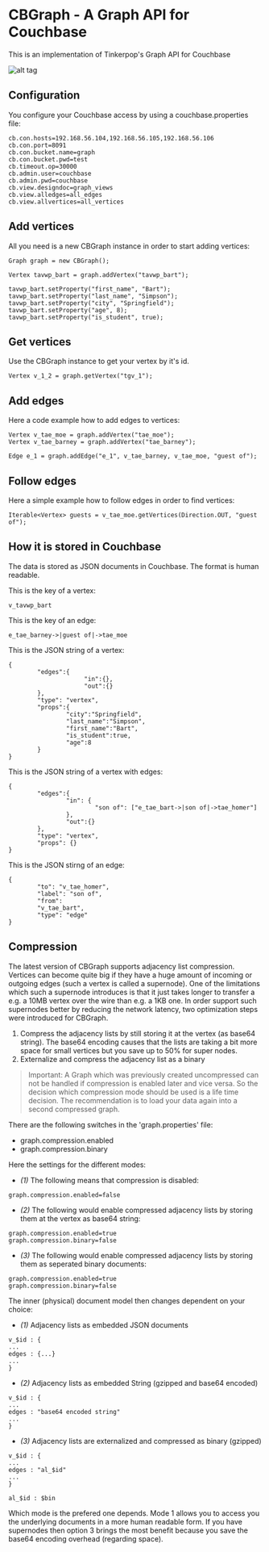# CBGraph - A Graph API for Couchbase

This is an implementation of Tinkerpop's Graph API for Couchbase

![alt tag](https://raw.github.com/dmaier-couchbase/cb-graph-viz/master/screenshot.png)


## Configuration

You configure your Couchbase access by using a couchbase.properties file:

```
cb.con.hosts=192.168.56.104,192.168.56.105,192.168.56.106
cb.con.port=8091
cb.con.bucket.name=graph
cb.con.bucket.pwd=test
cb.timeout.op=30000
cb.admin.user=couchbase
cb.admin.pwd=couchbase
cb.view.designdoc=graph_views
cb.view.alledges=all_edges
cb.view.allvertices=all_vertices
```

## Add vertices

All you need is a new CBGraph instance in order to start adding vertices:

```
Graph graph = new CBGraph();

Vertex tavwp_bart = graph.addVertex("tavwp_bart");
        
tavwp_bart.setProperty("first_name", "Bart");
tavwp_bart.setProperty("last_name", "Simpson");
tavwp_bart.setProperty("city", "Springfield");
tavwp_bart.setProperty("age", 8);
tavwp_bart.setProperty("is_student", true);
```

## Get vertices

Use the CBGraph instance to get your vertex by it's id.

```
Vertex v_1_2 = graph.getVertex("tgv_1");
```

## Add edges

Here a code example how to add edges to vertices:

```
Vertex v_tae_moe = graph.addVertex("tae_moe");
Vertex v_tae_barney = graph.addVertex("tae_barney");
         
Edge e_1 = graph.addEdge("e_1", v_tae_barney, v_tae_moe, "guest of");
```
## Follow edges

Here a simple example how to follow edges in order to find vertices:

```
Iterable<Vertex> guests = v_tae_moe.getVertices(Direction.OUT, "guest of");
```


## How it is stored in Couchbase

The data is stored as JSON documents in Couchbase. The format is human readable.

This is the key of a vertex:

```
v_tavwp_bart
```

This is the key of an edge:

```
e_tae_barney->|guest of|->tae_moe
```

This is the JSON string of a vertex:

```
{
        "edges":{
                     "in":{},
                     "out":{}
        },
        "type": "vertex",
        "props":{
                "city":"Springfield",
                "last_name":"Simpson",
                "first_name":"Bart",
                "is_student":true,
                "age":8
        }
}
```

This is the JSON string of a vertex with edges:

```
{
        "edges":{
                "in": {
                        "son of": ["e_tae_bart->|son of|->tae_homer"]
                },
                "out":{}
        },
        "type": "vertex",
        "props": {}
}
```

This is the JSON stirng of an edge:

```
{
        "to": "v_tae_homer",
        "label": "son of",
        "from":
        "v_tae_bart",
        "type": "edge"
}
```

## Compression

The latest version of CBGraph supports adjacency list compression. Vertices can become quite big if they have a huge amount of incoming or outgoing edges (such a vertex is called a supernode). One of the limitations which such a supernode introduces is that it just takes longer to transfer a e.g. a 10MB vertex over the wire than e.g. a 1KB one. In order support such supernodes better by reducing the network latency, two optimization steps were introduced for CBGraph.

1. Compress the adjacency lists by still storing it at the vertex (as base64 string). The base64 encoding causes that the lists are taking a bit more space for small vertices but you save up to 50% for super nodes.
2. Externalize and compress the adjacency list as a binary


> Important:
> A Graph which was previously created uncompressed can not be handled if compression is enabled later and vice versa. 
> So the decision which compression mode should be used is a life time decision.
> The recommendation is to load your data again into a second compressed graph.

There are the following switches in the 'graph.properties' file:

* graph.compression.enabled
* graph.compression.binary

Here the settings for the different modes:

* *(1)* The following means that compression is disabled:

```
graph.compression.enabled=false
```

* *(2)* The following would enable compressed adjacency lists by storing them at the vertex as base64 string:

```
graph.compression.enabled=true
graph.compression.binary=false
```

* *(3)* The following would enable compressed adjacency lists by storing them as seperated binary documents:

```
graph.compression.enabled=true
graph.compression.binary=false
```

The inner (physical) document model then changes dependent on your choice:

* *(1)* Adjacency lists as embedded JSON documents

```
v_$id : {
...
edges : {...}
...
}
```

* *(2)* Adjacency lists as embedded String (gzipped and base64 encoded)

```
v_$id : {
...
edges : "base64 encoded string"
...
}
```

* *(3)* Adjacency lists are externalized and compressed as binary (gzipped)

```
v_$id : {
...
edges : "al_$id"
...
}

al_$id : $bin
```

Which mode is the prefered one depends. Mode 1 allows you to access you the underlying documents in a more human readable form. If you have supernodes then option 3 brings the most benefit because you save the base64 encoding overhead (regarding space).
